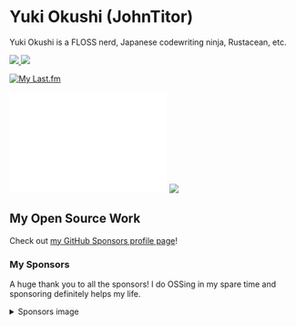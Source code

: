 # Yuki Okushi (JohnTitor)

Yuki Okushi is a FLOSS nerd, Japanese codewriting ninja, Rustacean, etc.

<div>
<a href="https://www.2k36.org" target="_blank" rel="noopener noreferrer" width="50%">
<img src="https://img.shields.io/badge/Website-www.2k36.org-blue?style=flat-square">
</a>

<a href="https://thanks.rust-lang.org/rust/all-time/" target="_blank" rel="noopener noreferrer" width="50%">
<!--START_SECTION:rust-thanks-card-->
<img src="https://img.shields.io/badge/Rust%20Contributions-1539%20contibutions,%2034th-orange?logo=rust">
<!--END_SECTION:rust-thanks-card-->
</a>
</div>

[![My Last.fm](https://lastfm-recently-played.vercel.app/api?user=ShirayukiChiyo&count=1&width=500)](https://www.last.fm/user/ShirayukiChiyo)

<div>
<img src="https://raw.githubusercontent.com/JohnTitor/JohnTitor/main/github-metrics.svg" width="55%">
<!--START_SECTION:lapras-card-->
<a href="https://lapras.com/public/jtitor" target="_blank" rel="noopener noreferrer"><img src="https://lapras-card-generator.vercel.app/api/svg?e=4.39&b=3.48&i=3.08&b1=%23232323&b2=%236d6d6d&i1=%23212121&i2=%23818181&l=en" width="40%" ></a>
<!--END_SECTION:lapras-card-->
</div>

## My Open Source Work

Check out [my GitHub Sponsors profile page](https://github.com/sponsors/JohnTitor)!

### My Sponsors

A huge thank you to all the sponsors! I do OSSing in my spare time and sponsoring definitely helps my life.

<details><summary>Sponsors image</summary>
<p>

<img src="https://raw.githubusercontent.com/JohnTitor/JohnTitor/main/sponsors.svg" width="80%" height="80%">

</p>
</details>
